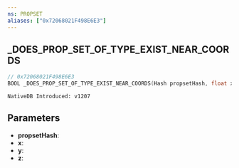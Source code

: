 ```yaml
---
ns: PROPSET
aliases: ["0x72068021F498E6E3"]
---
```

## _DOES_PROP_SET_OF_TYPE_EXIST_NEAR_COORDS

```c
// 0x72068021F498E6E3
BOOL _DOES_PROP_SET_OF_TYPE_EXIST_NEAR_COORDS(Hash propsetHash, float x, float y, float z);
```

```
NativeDB Introduced: v1207
```

## Parameters
* **propsetHash**:
* **x**:
* **y**:
* **z**:
